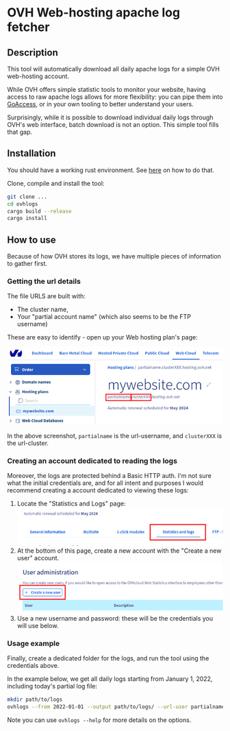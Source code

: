 # OVH Web-hosting apache log fetcher

## Description

This tool will automatically download all daily apache logs for a simple OVH web-hosting account.

While OVH offers simple statistic tools to monitor your website, having access to raw apache logs allows for more flexibility: you can pipe them into [GoAccess](https://goaccess.io/), or in your own tooling to better understand your users.

Surprisingly, while it is possible to download individual daily logs through OVH's web interface, batch download is not an option. This simple tool fills that gap.


## Installation

You should have a working rust environment. See [here](https://www.rust-lang.org/tools/install) on how to do that.

Clone, compile and install the tool:

```bash
git clone ...
cd ovhlogs
cargo build --release
cargo install
```

## How to use

Because of how OVH stores its logs, we have multiple pieces of information to gather first.

### Getting the url details

The file URLS are built with:
- The cluster name,
- Your "partial account name" (which also seems to be the FTP username)

These are easy to identify - open up your Web hosting plan's page:

![OVH url details](images/ovh-url.png)

In the above screenshot, `partialname` is the url-username, and `clusterXXX` is the url-cluster.

### Creating an account dedicated to reading the logs

Moreover, the logs are protected behind a Basic HTTP auth. I'm not sure what the initial credentials are, and for all intent and purposes I would recommend creating a account dedicated to viewing these logs:

1. Locate the "Statistics and Logs" page:
   ![Stat and logs page](images/ovh-stat-page.png)
2. At the bottom of this page, create a new account with the "Create a new user" account.
   ![Create new user](images/ovh-stat-account.png)
3. Use a new username and password: these will be the credentials you will use below.

### Usage example

Finally, create a dedicated folder for the logs, and run the tool using the credentials above. 

In the example below, we get all daily logs starting from January 1, 2022, including today's partial log file:

```bash
mkdir path/to/logs
ovhlogs --from 2022-01-01 --output path/to/logs/ --url-user partialname --url-cluster clusterXXX --user "viewer_username" --password "viewer_password"  --partial
```

Note you can use `ovhlogs --help` for more details on the options.